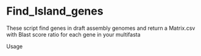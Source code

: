 # Find_Island_genes

These script find genes in draft assembly genomes and return a Matrix.csv with Blast score ratio for each gene in your multifasta

Usage 
      


